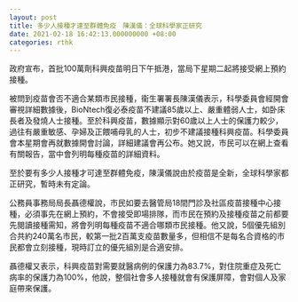 ```yaml
---
layout: post
title: 多少人接種才達至群體免疫　陳漢儀：全球科學家正研究
date: 2021-02-18 16:42:13.000000000 +08:00
categories: rthk
---
```


政府宣布，首批100萬劑科興疫苗明日下午抵港，當局下星期二起將接受網上預約接種。

被問到疫苗會否不適合某類市民接種，衞生署署長陳漢儀表示，科學委員會經開會審視詳細數據後，BioNtech復必泰疫苗不建議85歲以上、嚴重體弱人士，如卧床長者及發燒人士接種。至於科興疫苗，數據顯示對60歲以上人士的保護力較少，過往有嚴重敏感、孕婦及正餵哺母乳的人士，初步不建議接種科興疫苗。科學委員會本星期會再就數據開會討論，詳細建議會再公布。她又說，市民可以在網上查看有關報告，當中會列明每種疫苗的詳細資料。

至於要有多少人接種才可達至群體免疫，陳漢儀說由於疫苗是全新，全球科學家都正研究，暫時未有定論。

公務員事務局局長聶德權說，市民如要去醫管局18間門診及社區疫苗接種中心接種，必須事先在網上預約，不會接受即場排隊，而市民在預約及接種疫苗之前都要先閱讀接種需知，將會列明每種疫苗不適合哪類市民接種。他又說，5個優先組別合共約240萬名市民，較第一批2百萬支疫苗數量多，但相信不是每名合資格的市民都會立刻接種，現時訂立的優先組別是合適安排。

聶德權又表示，科興疫苗對需要就醫病例的保護力為83.7%，對住院重症及死亡病率的保護力為100%，他說，整個社會多人接種就會有保護屏障，會對個人及家庭帶來保護。
